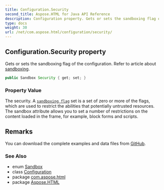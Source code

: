 ```yaml
---
title: Configuration.Security
second_title: Aspose.HTML for Java API Reference
description: Configuration property. Gets or sets the sandboxing flag of the configuration. Refer to article about sandboxing
type: docs
weight: 30
url: /net/com.aspose.html/configuration/security/
---
```

## Configuration.Security property

Gets or sets the sandboxing flag of the configuration. Refer to article about [sandboxing](https://docs.aspose.com/html/net/working-with-documents/environment-configuration/#sandboxing).

```java
public Sandbox Security { get; set; }
```

### Property Value

The security. A [`sandboxing flag`](../../sandbox/) set is a set of zero or more of the flags, which are used to restrict the abilities that potentially untrusted resources. The sandbox attribute allows you to set a number of restrictions on the content loaded in the frame, for example, block forms and scripts.

## Remarks

You can download the complete examples and data files from [GitHub](https://github.com/com.aspose.html/Aspose.HTML-Documentation).

### See Also

* enum [Sandbox](../../sandbox/)
* class [Configuration](../)
* package [com.aspose.html](../../configuration/)
* package [Aspose.HTML](../../../)
